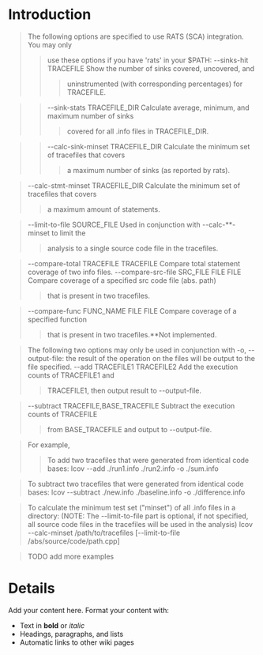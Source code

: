 # Introduction #

> The following options are specified to use RATS (SCA) integration. You may only
> > use these options if you have 'rats' in your $PATH:
> > --sinks-hit TRACEFILE                  Show the number of sinks covered, uncovered, and
> > > uninstrumented (with corresponding percentages) for TRACEFILE.

> > --sink-stats TRACEFILE\_DIR             Calculate average, minimum, and maximum number of sinks
> > > covered for all .info files in TRACEFILE\_DIR.

> > --calc-sink-minset TRACEFILE\_DIR       Calculate the minimum set of tracefiles that covers
> > > a maximum number of sinks (as reported by rats).


> --calc-stmt-minset TRACEFILE\_DIR       Calculate the minimum set of tracefiles that covers
> > a maximum amount of statements.

> --limit-to-file SOURCE\_FILE   	 Used in conjunction with --calc-**-minset to limit the
> > analysis to a single source code file in the tracefiles.

> --compare-total TRACEFILE TRACEFILE    Compare total statement coverage of two info files.
> --compare-src-file SRC\_FILE FILE FILE  Compare coverage of a specified src code file (abs. path)
> > that is present in two tracefiles.

> --compare-func FUNC\_NAME FILE FILE     Compare coverage of a specified function
> > that is present in two tracefiles.**Not implemented.


> The following two options may only be used in conjunction with -o, --output-file:
> the result of the operation on the files will be output to the file specified.
> --add TRACEFILE1 TRACEFILE2            Add the execution counts of TRACEFILE1 and
> > TRACEFILE1, then output result to --output-file.

> --subtract TRACEFILE,BASE\_TRACEFILE    Subtract the execution counts of TRACEFILE
> > from BASE\_TRACEFILE and output to --output-file.



> For example,
> > To add two tracefiles that were generated from identical code bases:
> > lcov --add ./run1.info ./run2.info -o ./sum.info


> To subtract two tracefiles that were generated from identical code bases:
> lcov --subtract ./new.info ./baseline.info -o ./difference.info

> To calculate the minimum test set ("minset") of all .info files in a directory:
> (NOTE: The --limit-to-file part is optional, if not specified, all source code
> files in the tracefiles will be used in the analysis)
> lcov --calc-minset /path/to/tracefiles [--limit-to-file /abs/source/code/path.cpp]

> TODO add more examples



# Details #

Add your content here.  Format your content with:
  * Text in **bold** or _italic_
  * Headings, paragraphs, and lists
  * Automatic links to other wiki pages